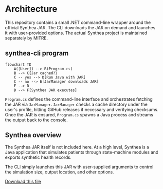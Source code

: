 # Architecture

This repository contains a small .NET command-line wrapper around the official Synthea JAR. The CLI downloads the JAR on demand and launches it with user-provided options. The actual Synthea project is maintained separately by MITRE.

## synthea-cli program

```mermaid
flowchart TD
    A([User]) --> B(Program.cs)
    B --> C{Jar cached?}
    C -- yes --> D[Run Java with JAR]
    C -- no --> E[JarManager downloads JAR]
    E --> D
    D --> F[Synthea JAR executes]
```

`Program.cs` defines the command-line interface and orchestrates fetching the JAR via `JarManager`. `JarManager` checks a cache directory under the user's profile, hitting GitHub releases if necessary and verifying checksums. Once the JAR is ensured, `Program.cs` spawns a Java process and streams the output back to the console.

## Synthea overview

The Synthea JAR itself is not included here. At a high level, Synthea is a Java application that simulates patients through state-machine modules and exports synthetic health records.


The CLI simply launches this JAR with user-supplied arguments to control the simulation size, output location, and other options.

[Download this file](./Architecture.md)
